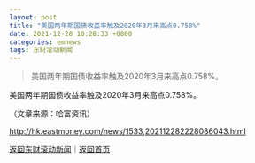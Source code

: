 ```yaml
---
layout: post
title: "美国两年期国债收益率触及2020年3月来高点0.758%"
date: 2021-12-28 10:28:33 +0800
categories: emnews
tags: 东财滚动新闻
---
```

> 美国两年期国债收益率触及2020年3月来高点0.758%。

<p>美国两年期国债收益率触及2020年3月来高点0.758%。</p><p class="em_media">（文章来源：哈富资讯）</p>

<http://hk.eastmoney.com/news/1533,202112282228086043.html>

[返回东财滚动新闻](//finews.withounder.com/emnews/)｜[返回首页](//finews.withounder.com/)
